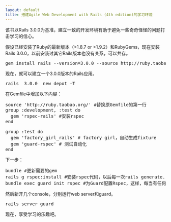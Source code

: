 ```yaml
---
layout: default
title: 搭建Agile Web Development with Rails (4th edition)的学习环境
---
```

该书以Rails 3.0.0为基准，建立一致的开发环境有助于避免一些奇奇怪怪的问题打击学习的信心。

假设已经安装了Ruby的最新版本（>1.8.7 or >1.9.2）和RubyGems，现在安装Rails 3.0.0，以前安装过其它Rails版本也没有关系，可以共存。

<pre name="code" class="plain">gem install rails --version=3.0.0 --source http://ruby.taobao.org</pre>

现在，就可以建立一个3.0.0版本的Rails应用。

<pre name="code" class="plain">rails _3.0.0_ new depot -T</pre>

在Gemfile中增加以下内容：

<pre name="code" class="ruby">
source 'http://ruby.taobao.org/' #替换原Gemfile的第一行
group :development, :test do
  gem 'rspec-rails' #安装rspec
end

group :test do
  gem 'factory_girl_rails' # factory girl，自动生成fixture
  gem 'guard-rspec' # 测试自动化
end
</pre>

下一步：

<pre name="code" class="plain">
bundle #更新需要的gem
rails g rspec:install #安装rspec代码，以后每一次rails generate...，会自动生成相应的rspec
bundle exec guard init rspec #为Guard配置Rspec，这样，每当有任何文件改动，会自动运行Rspec测试
</pre>

然后新开几个console，分别运行web server和guard。

<pre name="code" class="plain">rails server guard</pre>

现在，享受学习的乐趣吧。
